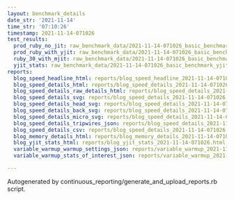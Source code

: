 ```yaml
---
layout: benchmark_details
date_str: '2021-11-14'
time_str: '07:10:26'
timestamp: 2021-11-14-071026
test_results:
  prod_ruby_no_jit: raw_benchmark_data/2021-11-14-071026_basic_benchmark_prod_ruby_no_jit.json
  prod_ruby_with_yjit: raw_benchmark_data/2021-11-14-071026_basic_benchmark_prod_ruby_with_yjit.json
  ruby_30_with_mjit: raw_benchmark_data/2021-11-14-071026_basic_benchmark_ruby_30_with_mjit.json
  yjit_stats: raw_benchmark_data/2021-11-14-071026_basic_benchmark_yjit_stats.json
reports:
  blog_speed_headline_html: reports/blog_speed_headline_2021-11-14-071026.html
  blog_speed_details_html: reports/blog_speed_details_2021-11-14-071026.html
  blog_speed_details_raw_details_html: reports/blog_speed_details_2021-11-14-071026.raw_details.html
  blog_speed_details_svg: reports/blog_speed_details_2021-11-14-071026.svg
  blog_speed_details_head_svg: reports/blog_speed_details_2021-11-14-071026.head.svg
  blog_speed_details_back_svg: reports/blog_speed_details_2021-11-14-071026.back.svg
  blog_speed_details_micro_svg: reports/blog_speed_details_2021-11-14-071026.micro.svg
  blog_speed_details_tripwires_json: reports/blog_speed_details_2021-11-14-071026.tripwires.json
  blog_speed_details_csv: reports/blog_speed_details_2021-11-14-071026.csv
  blog_memory_details_html: reports/blog_memory_details_2021-11-14-071026.html
  blog_yjit_stats_html: reports/blog_yjit_stats_2021-11-14-071026.html
  variable_warmup_warmup_settings_json: reports/variable_warmup_2021-11-14-071026.warmup_settings.json
  variable_warmup_stats_of_interest_json: reports/variable_warmup_2021-11-14-071026.stats_of_interest.json

---
```

Autogenerated by continuous_reporting/generate_and_upload_reports.rb script.
